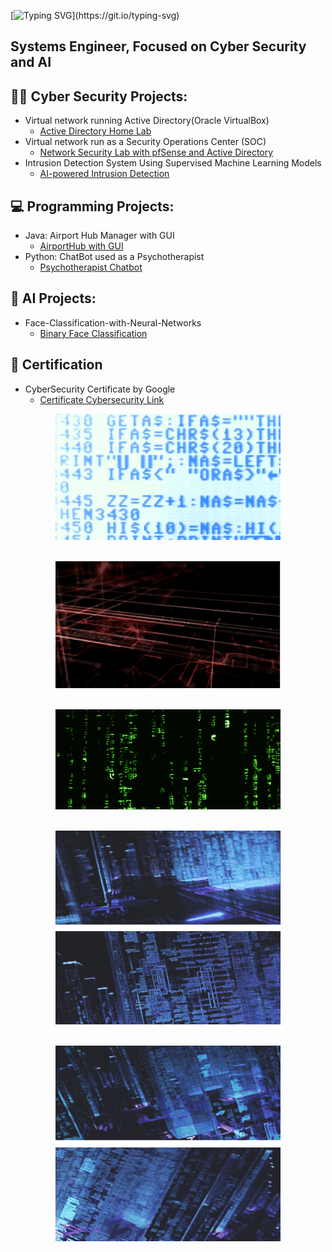 [![Typing SVG](https://readme-typing-svg.herokuapp.com?font=Fira+Code&size=26&duration=4000&pause=1000&color=00C853&vCenter=true&width=480&lines=HI%2C+I'M+CHRIS!)](https://git.io/typing-svg)

## Systems Engineer, Focused on Cyber Security and AI 

## 👨‍💻 Cyber Security Projects:
- Virtual network running Active Directory(Oracle VirtualBox)
  - [Active Directory Home Lab](https://github.com/ChrisXioannou/HomeLabDirectory)
- Virtual network run as a Security Operations Center (SOC)
  - [Network Security Lab with pfSense and Active Directory](https://github.com/ChrisXioannou/SOC_PFSPLINE)
- Intrusion Detection System Using Supervised Machine Learning Models
  - [AI-powered Intrusion Detection](https://github.com/ChrisXioannou/Intrusion-Detection-System-Using-Supervised-Machine-Learning-Models)
  
## 💻 Programming Projects: 
- Java: Airport Hub Manager with GUI
  - [AirportHub with GUI](https://github.com/ChrisXioannou/Airport-Hub-Manager)
- Python: ChatBot used as a Psychotherapist
  - [Psychotherapist Chatbot](https://github.com/ChrisXioannou/Psychotherapist-Chatbot)

## 🧠 AI Projects: 
- Face-Classification-with-Neural-Networks
  - [Binary Face Classification](https://github.com/ChrisXioannou/Face-Classification-with-Neural-Networks)


## 📜 Certification
- CyberSecurity Certificate by Google 
  - [Certificate Cybersecurity Link](https://coursera.org/verify/professional-cert/P8EV4EFLXEVX)

<div align="center">
  <!-- Siemens banner -->
  <img src="./Flashing%20Cyber%20Security%20GIF%20by%20Siemens.gif"
       alt="Cybersecurity Glitch Banner (Siemens)" width="360" />
  <br/><br/>

  <!-- Vulture -->
  <img src="./GIF%20by%20Vulture.com.gif"
       alt="Cybersecurity Banner (Vulture)" width="360" />
  <br/><br/>

  <!-- Computer hacking -->
  <img src="./computer%20hacking%20GIF.gif"
       alt="Computer Hacking GIF" width="360" />
  <br/><br/>

  <!-- Programming hackers -->
  <img src="./programming%20hackers%20GIF.gif"
       alt="Programming Hackers GIF" width="360" />
  <br/><br/>

  <!-- VR hackers -->
  <img src="./virtual%20reality%20hackers%20GIF.gif"
       alt="Virtual Reality Hackers GIF" width="360" />
</div>
